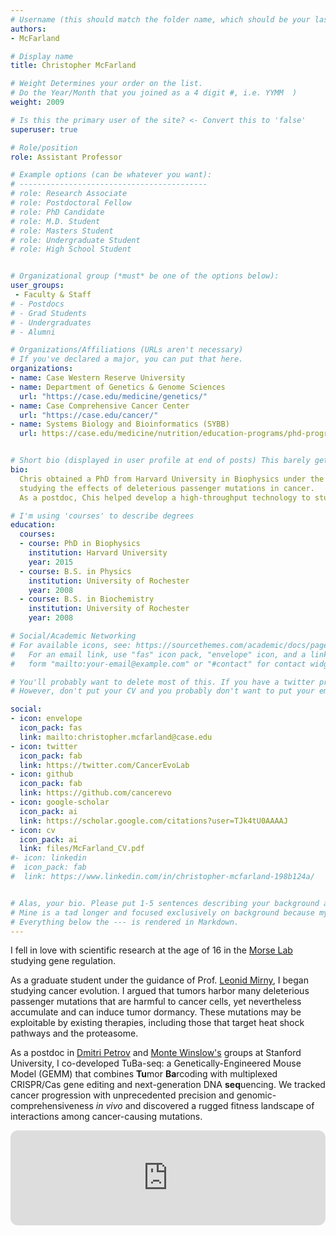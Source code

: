 ```yaml
---
# Username (this should match the folder name, which should be your last name)
authors:
- McFarland

# Display name
title: Christopher McFarland

# Weight Determines your order on the list. 
# Do the Year/Month that you joined as a 4 digit #, i.e. YYMM  )
weight: 2009

# Is this the primary user of the site? <- Convert this to 'false'
superuser: true

# Role/position
role: Assistant Professor 

# Example options (can be whatever you want):
# ------------------------------------------
# role: Research Associate
# role: Postdoctoral Fellow
# role: PhD Candidate
# role: M.D. Student
# role: Masters Student
# role: Undergraduate Student
# role: High School Student


# Organizational group (*must* be one of the options below):
user_groups:
 - Faculty & Staff
# - Postdocs
# - Grad Students
# - Undergraduates 
# - Alumni

# Organizations/Affiliations (URLs aren't necessary)
# If you've declared a major, you can put that here. 
organizations:
- name: Case Western Reserve University
- name: Department of Genetics & Genome Sciences
  url: "https://case.edu/medicine/genetics/"
- name: Case Comprehensive Cancer Center
  url: "https://case.edu/cancer/"
- name: Systems Biology and Bioinformatics (SYBB)
  url: https://case.edu/medicine/nutrition/education-programs/phd-programs-nutrition-and-systems-biology-bioinformatics/sybb-phd-program


# Short bio (displayed in user profile at end of posts) This barely gets used, so don't bother. 
bio: 
  Chris obtained a PhD from Harvard University in Biophysics under the guidance of [Leonid Mirny](http://mirnylab.mit.edu/), 
  studying the effects of deleterious passenger mutations in cancer. 
  As a postdoc, Chis helped develop a high-throughput technology to study combinatorial tumor suppressor losses in mice and their effects on clonal dynamics. 

# I'm using 'courses' to describe degrees
education:
  courses:
  - course: PhD in Biophysics
    institution: Harvard University
    year: 2015
  - course: B.S. in Physics
    institution: University of Rochester
    year: 2008
  - course: B.S. in Biochemistry
    institution: University of Rochester
    year: 2008

# Social/Academic Networking
# For available icons, see: https://sourcethemes.com/academic/docs/page-builder/#icons
#   For an email link, use "fas" icon pack, "envelope" icon, and a link in the
#   form "mailto:your-email@example.com" or "#contact" for contact widget.

# You'll probably want to delete most of this. If you have a twitter presence or active linkedin/githup, please add.
# However, don't put your CV and you probably don't want to put your email, unless you're ready for a bit of spam. 

social:
- icon: envelope
  icon_pack: fas
  link: mailto:christopher.mcfarland@case.edu
- icon: twitter
  icon_pack: fab
  link: https://twitter.com/CancerEvoLab
- icon: github
  icon_pack: fab
  link: https://github.com/cancerevo
- icon: google-scholar
  icon_pack: ai
  link: https://scholar.google.com/citations?user=TJk4tU0AAAAJ
- icon: cv
  icon_pack: ai
  link: files/McFarland_CV.pdf
#- icon: linkedin
#  icon_pack: fab
#  link: https://www.linkedin.com/in/christopher-mcfarland-198b124a/


# Alas, your bio. Please put 1-5 sentences describing your background and 1-5 sentences describing your interests.
# Mine is a tad longer and focused exclusively on background because my research interests are elsewhere on the site.
# Everything below the --- is rendered in Markdown. 
---
```


I fell in love with scientific research at the age of 16 in the [Morse Lab](https://www.wadsworth.org/senior-staff/randall-morse) studying gene regulation. 

<!--more--> 
<!--- The line above ends your frontpage summary. If your bio is 3 sentences or less, just remove it (you don't need a 'read more'). -->

<!-- In college, I studied protein folding in the [Dumont Lab](https://www.urmc.rochester.edu/labs/dumont.aspx). --> 
As a graduate student under the guidance of Prof. [Leonid Mirny](http://mirnylab.mit.edu/), 
I began studying cancer evolution. I argued that tumors harbor many deleterious passenger mutations that 
are harmful to cancer cells, yet nevertheless accumulate and can induce tumor dormancy. These mutations may be exploitable by existing therapies, including 
those that target heat shock pathways and the proteasome.

As a postdoc in [Dmitri Petrov](http://petrov.stanford.edu/) and [Monte Winslow's](https://med.stanford.edu/winslowlab.html) groups at Stanford University,
I co-developed TuBa-seq: a Genetically-Engineered Mouse Model (GEMM) that combines **Tu**mor **Ba**rcoding with multiplexed CRISPR/Cas gene editing and next-generation DNA **seq**uencing. 
We tracked cancer progression with unprecedented precision and genomic-comprehensiveness _in vivo_ 
and discovered a rugged fitness landscape of interactions among cancer-causing mutations. 

<iframe style="border-radius:12px" src="https://open.spotify.com/embed/episode/2J0Nzw3o2Ooc0JyEeXZ5M4?utm_source=generator" width="100%" height="152" frameBorder="0" allowfullscreen="" allow="autoplay; clipboard-write; encrypted-media; fullscreen; picture-in-picture" loading="lazy"></iframe>
